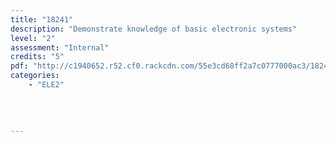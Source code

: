 ```yaml
---
title: "18241"
description: "Demonstrate knowledge of basic electronic systems"
level: "2"
assessment: "Internal"
credits: "5"
pdf: "http://c1940652.r52.cf0.rackcdn.com/55e3cd68ff2a7c0777000ac3/18241.pdf"
categories:
    - "ELE2"
    
    
    
    
---
```

